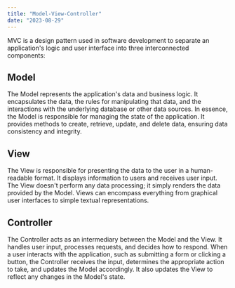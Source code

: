 ```yaml
---
title: "Model-View-Controller"
date: "2023-08-29"
---
```


MVC is a design pattern used in software development to separate an application's logic and user interface into three interconnected components:

## Model

The Model represents the application's data and business logic. It encapsulates the data, the rules for manipulating that data, and the interactions with the underlying database or other data sources. In essence, the Model is responsible for managing the state of the application. It provides methods to create, retrieve, update, and delete data, ensuring data consistency and integrity.

## View

The View is responsible for presenting the data to the user in a human-readable format. It displays information to users and receives user input. The View doesn't perform any data processing; it simply renders the data provided by the Model. Views can encompass everything from graphical user interfaces to simple textual representations.

## Controller

The Controller acts as an intermediary between the Model and the View. It handles user input, processes requests, and decides how to respond. When a user interacts with the application, such as submitting a form or clicking a button, the Controller receives the input, determines the appropriate action to take, and updates the Model accordingly. It also updates the View to reflect any changes in the Model's state.
